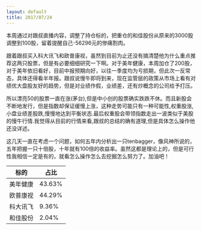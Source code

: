 ```yaml
---
layout: default
title: 2017/07/24
---
```

本周通过对跟叔直播内容，调整了持仓标的，把重仓的和佳股份从原来的3000股调整到100股，留着提醒自己-56296元的惨痛割肉。

跟着跟叔买入科大讯飞和欧普康视，虽然到目前为止还没有搞清楚他为什么重点推荐这两只股票，但是有必要细细研究一下啊。对于美年健康，本周加仓了200股，对于美年依旧看好，目前中报预期向好，以往一季度均为亏损期，但此次一反常态，具体还得看半年报。跟叔说慢牛即将到来，现在监管层的政策从市场上看有对绩优大盘股友好的趋势，但是对业绩作假，业绩差，还有炒概念的公司给予打压。

所以漂亮50的股票一直在涨(茅台),但是中小创的股票确实跌跌不休。而且新股会不断地发行，但是指数却保证缓慢上涨，这种走势可能只有一种可能性,权重股涨,小盘业绩差股跌,慢慢地达到平衡状态.最后权重股会带领指数走出一波类似于美股的慢牛行情.我觉得从目前的行情来看,跟叔的总结的确有道理,但是具体怎么操作他还没详述。


这几天一直在考虑一个问题，如何五年内分析出一只tenbagger，像风神所说的，五年把握一只十倍股，十年就有100倍的收益率。虽然这都是理论上的，但是可行性我相信一定是有的，就看怎么操作怎么去挖掘怎么努力了。加油吧！

| 标的 | 占比 |
| ------- | ------ |
| 美年健康 | 43.63% |
| 欧普康视 | 44.29% |
| 科大讯飞  | 9.36% |
| 和佳股份  | 2.04% |